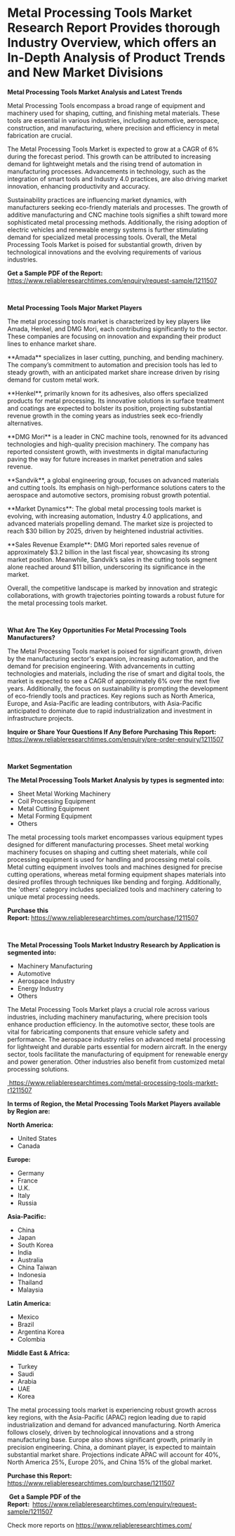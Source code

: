 <p><h1>Metal Processing Tools Market Research Report Provides thorough Industry Overview, which offers an In-Depth Analysis of Product Trends and New Market Divisions</h1></p><p><strong>Metal Processing Tools Market Analysis and Latest Trends</strong></p>
<p><p>Metal Processing Tools encompass a broad range of equipment and machinery used for shaping, cutting, and finishing metal materials. These tools are essential in various industries, including automotive, aerospace, construction, and manufacturing, where precision and efficiency in metal fabrication are crucial.</p><p>The Metal Processing Tools Market is expected to grow at a CAGR of 6% during the forecast period. This growth can be attributed to increasing demand for lightweight metals and the rising trend of automation in manufacturing processes. Advancements in technology, such as the integration of smart tools and Industry 4.0 practices, are also driving market innovation, enhancing productivity and accuracy.</p><p>Sustainability practices are influencing market dynamics, with manufacturers seeking eco-friendly materials and processes. The growth of additive manufacturing and CNC machine tools signifies a shift toward more sophisticated metal processing methods. Additionally, the rising adoption of electric vehicles and renewable energy systems is further stimulating demand for specialized metal processing tools. Overall, the Metal Processing Tools Market is poised for substantial growth, driven by technological innovations and the evolving requirements of various industries.</p></p>
<p><strong>Get a Sample PDF of the Report:&nbsp;</strong> <a href="https://www.reliableresearchtimes.com/enquiry/request-sample/1211507?utm_campaign=3193&utm_medium=2&utm_source=Github&utm_content=ia&utm_term=24032025&utm_id=metal-processing-tools">https://www.reliableresearchtimes.com/enquiry/request-sample/1211507</a></p>
<p>&nbsp;</p>
<p><strong>Metal Processing Tools Major Market Players</strong></p>
<p><p>The metal processing tools market is characterized by key players like Amada, Henkel, and DMG Mori, each contributing significantly to the sector. These companies are focusing on innovation and expanding their product lines to enhance market share.</p><p>**Amada** specializes in laser cutting, punching, and bending machinery. The company’s commitment to automation and precision tools has led to steady growth, with an anticipated market share increase driven by rising demand for custom metal work.</p><p>**Henkel**, primarily known for its adhesives, also offers specialized products for metal processing. Its innovative solutions in surface treatment and coatings are expected to bolster its position, projecting substantial revenue growth in the coming years as industries seek eco-friendly alternatives.</p><p>**DMG Mori** is a leader in CNC machine tools, renowned for its advanced technologies and high-quality precision machinery. The company has reported consistent growth, with investments in digital manufacturing paving the way for future increases in market penetration and sales revenue.</p><p>**Sandvik**, a global engineering group, focuses on advanced materials and cutting tools. Its emphasis on high-performance solutions caters to the aerospace and automotive sectors, promising robust growth potential.</p><p>**Market Dynamics**: The global metal processing tools market is evolving, with increasing automation, Industry 4.0 applications, and advanced materials propelling demand. The market size is projected to reach $30 billion by 2025, driven by heightened industrial activities.</p><p>**Sales Revenue Example**: DMG Mori reported sales revenue of approximately $3.2 billion in the last fiscal year, showcasing its strong market position. Meanwhile, Sandvik’s sales in the cutting tools segment alone reached around $11 billion, underscoring its significance in the market.</p><p>Overall, the competitive landscape is marked by innovation and strategic collaborations, with growth trajectories pointing towards a robust future for the metal processing tools market.</p></p>
<p>&nbsp;</p>
<p><strong>What Are The Key Opportunities For Metal Processing Tools Manufacturers?</strong></p>
<p><p>The Metal Processing Tools market is poised for significant growth, driven by the manufacturing sector's expansion, increasing automation, and the demand for precision engineering. With advancements in cutting technologies and materials, including the rise of smart and digital tools, the market is expected to see a CAGR of approximately 6% over the next five years. Additionally, the focus on sustainability is prompting the development of eco-friendly tools and practices. Key regions such as North America, Europe, and Asia-Pacific are leading contributors, with Asia-Pacific anticipated to dominate due to rapid industrialization and investment in infrastructure projects.</p></p>
<p><strong>Inquire or Share Your Questions If Any Before Purchasing This Report:</strong> <a href="https://www.reliableresearchtimes.com/enquiry/pre-order-enquiry/1211507?utm_campaign=3193&utm_medium=2&utm_source=Github&utm_content=ia&utm_term=24032025&utm_id=metal-processing-tools">https://www.reliableresearchtimes.com/enquiry/pre-order-enquiry/1211507</a></p>
<p>&nbsp;</p>
<p><strong>Market Segmentation</strong></p>
<p><strong>The Metal Processing Tools Market Analysis by types is segmented into:</strong></p>
<p><ul><li>Sheet Metal Working Machinery</li><li>Coil Processing Equipment</li><li>Metal Cutting Equipment</li><li>Metal Forming Equipment</li><li>Others</li></ul></p>
<p><p>The metal processing tools market encompasses various equipment types designed for different manufacturing processes. Sheet metal working machinery focuses on shaping and cutting sheet materials, while coil processing equipment is used for handling and processing metal coils. Metal cutting equipment involves tools and machines designed for precise cutting operations, whereas metal forming equipment shapes materials into desired profiles through techniques like bending and forging. Additionally, the 'others' category includes specialized tools and machinery catering to unique metal processing needs.</p></p>
<p><strong>Purchase this Report:&nbsp;</strong><a href="https://www.reliableresearchtimes.com/purchase/1211507?utm_campaign=3193&utm_medium=2&utm_source=Github&utm_content=ia&utm_term=24032025&utm_id=metal-processing-tools">https://www.reliableresearchtimes.com/purchase/1211507</a></p>
<p>&nbsp;</p>
<p><strong>The Metal Processing Tools Market Industry Research by Application is segmented into:</strong></p>
<p><ul><li>Machinery Manufacturing</li><li>Automotive</li><li>Aerospace Industry</li><li>Energy Industry</li><li>Others</li></ul></p>
<p><p>The Metal Processing Tools Market plays a crucial role across various industries, including machinery manufacturing, where precision tools enhance production efficiency. In the automotive sector, these tools are vital for fabricating components that ensure vehicle safety and performance. The aerospace industry relies on advanced metal processing for lightweight and durable parts essential for modern aircraft. In the energy sector, tools facilitate the manufacturing of equipment for renewable energy and power generation. Other industries also benefit from customized metal processing solutions.</p></p>
<p><a href="https://www.reliableresearchtimes.com/metal-processing-tools-market-r1211507?utm_campaign=3193&utm_medium=2&utm_source=Github&utm_content=ia&utm_term=24032025&utm_id=metal-processing-tools">&nbsp;https://www.reliableresearchtimes.com/metal-processing-tools-market-r1211507</a></p>
<p><strong>In terms of Region, the Metal Processing Tools Market Players available by Region are:</strong></p>
<p>
    <p> <strong> North America: </strong>
        <ul>
            <li>United States</li>
            <li>Canada</li>
        </ul>
        </p> 
    <p> <strong> Europe: </strong>
        <ul>
            <li>Germany</li>
            <li>France</li>
            <li>U.K.</li>
            <li>Italy</li>
            <li>Russia</li>
        </ul>
        </p> 
    <p> <strong> Asia-Pacific: </strong>
        <ul>
            <li>China</li>
            <li>Japan</li>
            <li>South Korea</li>
            <li>India</li>
            <li>Australia</li>
            <li>China Taiwan</li>
            <li>Indonesia</li>
            <li>Thailand</li>
            <li>Malaysia</li>
        </ul>
        </p> 
    <p> <strong> Latin America: </strong>
        <ul>
            <li>Mexico</li>
            <li>Brazil</li>
            <li>Argentina Korea</li>
            <li>Colombia</li>
        </ul>
        </p> 
    <p> <strong> Middle East & Africa: </strong>
        <ul>
            <li>Turkey</li>
            <li>Saudi</li>
            <li>Arabia</li>
            <li>UAE</li>
            <li>Korea</li>
        </ul>
    </p>
    </p>
<p><p>The metal processing tools market is experiencing robust growth across key regions, with the Asia-Pacific (APAC) region leading due to rapid industrialization and demand for advanced manufacturing. North America follows closely, driven by technological innovations and a strong manufacturing base. Europe also shows significant growth, primarily in precision engineering. China, a dominant player, is expected to maintain substantial market share. Projections indicate APAC will account for 40%, North America 25%, Europe 20%, and China 15% of the global market.</p></p>
<p><strong>Purchase this Report: </strong><a href="https://www.reliableresearchtimes.com/purchase/1211507?utm_campaign=3193&utm_medium=2&utm_source=Github&utm_content=ia&utm_term=24032025&utm_id=metal-processing-tools">https://www.reliableresearchtimes.com/purchase/1211507</a></p>
<p>&nbsp;<strong>Get a Sample PDF of the Report:&nbsp;&nbsp;</strong><a href="https://www.reliableresearchtimes.com/enquiry/request-sample/1211507?utm_campaign=3193&utm_medium=2&utm_source=Github&utm_content=ia&utm_term=24032025&utm_id=metal-processing-tools">https://www.reliableresearchtimes.com/enquiry/request-sample/1211507</a></p>
<p><strong></strong></p>
<p>Check more reports on <a href="https://www.reliableresearchtimes.com/?utm_campaign=3193&utm_medium=2&utm_source=Github&utm_content=ia&utm_term=24032025&utm_id=metal-processing-tools">https://www.reliableresearchtimes.com/</a></p>